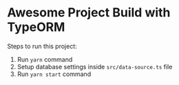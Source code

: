 # Awesome Project Build with TypeORM

Steps to run this project:

1. Run `yarn` command
2. Setup database settings inside `src/data-source.ts` file
3. Run `yarn start` command
